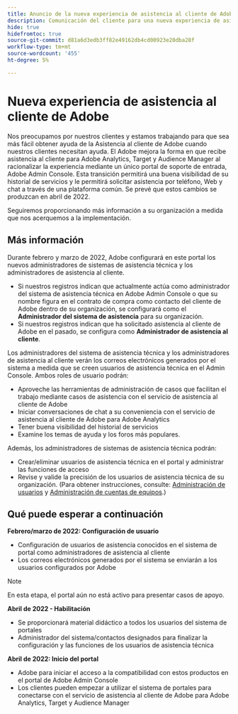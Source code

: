 ```yaml
---
title: Anuncio de la nueva experiencia de asistencia al cliente de Adobe
description: Comunicación del cliente para una nueva experiencia de asistencia
hide: true
hidefromtoc: true
source-git-commit: d81a6d3edb3ff82e49162db4cd00923e20dba28f
workflow-type: tm+mt
source-wordcount: '455'
ht-degree: 5%

---
```



# Nueva experiencia de asistencia al cliente de Adobe

Nos preocupamos por nuestros clientes y estamos trabajando para que sea más fácil obtener ayuda de la Asistencia al cliente de Adobe cuando nuestros clientes necesitan ayuda. El Adobe mejora la forma en que recibe asistencia al cliente para Adobe Analytics, Target y Audience Manager al racionalizar la experiencia mediante un único portal de soporte de entrada, Adobe Admin Console. Esta transición permitirá una buena visibilidad de su historial de servicios y le permitirá solicitar asistencia por teléfono, Web y chat a través de una plataforma común. Se prevé que estos cambios se produzcan en abril de 2022.

Seguiremos proporcionando más información a su organización a medida que nos acerquemos a la implementación.

## Más información

Durante febrero y marzo de 2022, Adobe configurará en este portal los nuevos administradores de sistemas de asistencia técnica y los administradores de asistencia al cliente.

* Si nuestros registros indican que actualmente actúa como administrador del sistema de asistencia técnica en Adobe Admin Console o que su nombre figura en el contrato de compra como contacto del cliente de Adobe dentro de su organización, se configurará como el **Administrador del sistema de asistencia** para su organización.
* Si nuestros registros indican que ha solicitado asistencia al cliente de Adobe en el pasado, se configura como **Administrador de asistencia al cliente**.

Los administradores del sistema de asistencia técnica y los administradores de asistencia al cliente verán los correos electrónicos generados por el sistema a medida que se creen usuarios de asistencia técnica en el Admin Console. Ambos roles de usuario podrán:

* Aproveche las herramientas de administración de casos que facilitan el trabajo mediante casos de asistencia con el servicio de asistencia al cliente de Adobe
* Iniciar conversaciones de chat a su conveniencia con el servicio de asistencia al cliente de Adobe para Adobe Analytics
* Tener buena visibilidad del historial de servicios
* Examine los temas de ayuda y los foros más populares.

Además, los administradores de sistemas de asistencia técnica podrán:

* Crear/eliminar usuarios de asistencia técnica en el portal y administrar las funciones de acceso
* Revise y valide la precisión de los usuarios de asistencia técnica de su organización. (Para obtener instrucciones, consulte: [Administración de usuarios](https://helpx.adobe.com/enterprise/using/users.html) y [Administración de cuentas de equipos](https://helpx.adobe.com/enterprise/using/accounts.html).)

## Qué puede esperar a continuación

**Febrero/marzo de 2022: Configuración de usuario**

* Configuración de usuarios de asistencia conocidos en el sistema de portal como administradores de asistencia al cliente
* Los correos electrónicos generados por el sistema se enviarán a los usuarios configurados por Adobe

>[!NOTE]
>
>En esta etapa, el portal aún no está activo para presentar casos de apoyo.

**Abril de 2022 - Habilitación**

* Se proporcionará material didáctico a todos los usuarios del sistema de portales
* Administrador del sistema/contactos designados para finalizar la configuración y las funciones de los usuarios de asistencia técnica

**Abril de 2022: Inicio del portal**

* Adobe para iniciar el acceso a la compatibilidad con estos productos en el portal de Adobe Admin Console
* Los clientes pueden empezar a utilizar el sistema de portales para conectarse con el servicio de asistencia al cliente de Adobe para Adobe Analytics, Target y Audience Manager
